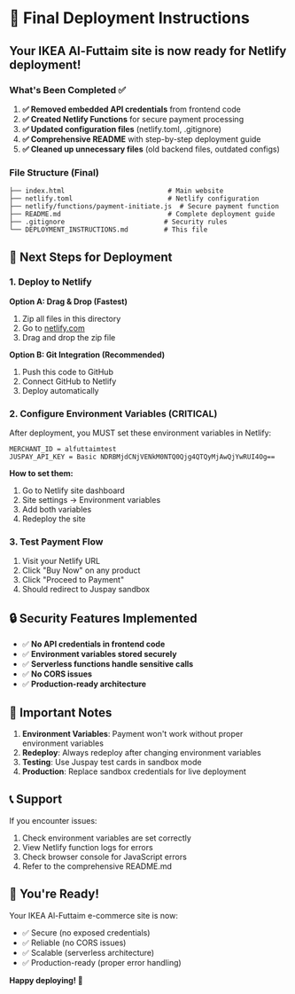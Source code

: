 # 🚀 Final Deployment Instructions

## Your IKEA Al-Futtaim site is now ready for Netlify deployment!

### What's Been Completed ✅

1. **✅ Removed embedded API credentials** from frontend code
2. **✅ Created Netlify Functions** for secure payment processing
3. **✅ Updated configuration files** (netlify.toml, .gitignore)
4. **✅ Comprehensive README** with step-by-step deployment guide
5. **✅ Cleaned up unnecessary files** (old backend files, outdated configs)

### File Structure (Final)
```
├── index.html                          # Main website
├── netlify.toml                        # Netlify configuration
├── netlify/functions/payment-initiate.js  # Secure payment function
├── README.md                           # Complete deployment guide
├── .gitignore                         # Security rules
└── DEPLOYMENT_INSTRUCTIONS.md         # This file
```

## 🎯 Next Steps for Deployment

### 1. Deploy to Netlify

**Option A: Drag & Drop (Fastest)**
1. Zip all files in this directory
2. Go to [netlify.com](https://netlify.com)
3. Drag and drop the zip file

**Option B: Git Integration (Recommended)**
1. Push this code to GitHub
2. Connect GitHub to Netlify
3. Deploy automatically

### 2. Configure Environment Variables (CRITICAL)

After deployment, you MUST set these environment variables in Netlify:

```
MERCHANT_ID = alfuttaimtest
JUSPAY_API_KEY = Basic NDRBMjdCNjVENkM0NTQ0Qjg4QTQyMjAwQjYwRUI4Og==
```

**How to set them:**
1. Go to Netlify site dashboard
2. Site settings → Environment variables
3. Add both variables
4. Redeploy the site

### 3. Test Payment Flow

1. Visit your Netlify URL
2. Click "Buy Now" on any product
3. Click "Proceed to Payment"
4. Should redirect to Juspay sandbox

## 🔒 Security Features Implemented

- ✅ **No API credentials in frontend code**
- ✅ **Environment variables stored securely**
- ✅ **Serverless functions handle sensitive calls**
- ✅ **No CORS issues**
- ✅ **Production-ready architecture**

## 🚨 Important Notes

1. **Environment Variables**: Payment won't work without proper environment variables
2. **Redeploy**: Always redeploy after changing environment variables
3. **Testing**: Use Juspay test cards in sandbox mode
4. **Production**: Replace sandbox credentials for live deployment

## 📞 Support

If you encounter issues:
1. Check environment variables are set correctly
2. View Netlify function logs for errors
3. Check browser console for JavaScript errors
4. Refer to the comprehensive README.md

## 🎉 You're Ready!

Your IKEA Al-Futtaim e-commerce site is now:
- ✅ Secure (no exposed credentials)
- ✅ Reliable (no CORS issues)
- ✅ Scalable (serverless architecture)
- ✅ Production-ready (proper error handling)

**Happy deploying! 🚀**